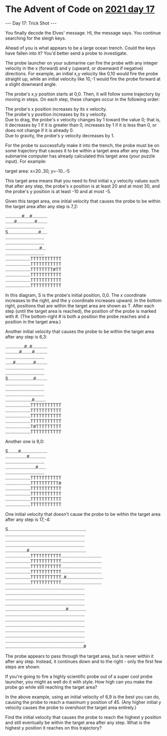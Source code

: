 # The Advent of Code on [2021 day 17](https://adventofcode.com/2021/day/17)

--- Day 17: Trick Shot ---

You finally decode the Elves' message. HI, the message says. You continue searching for the sleigh keys.

Ahead of you is what appears to be a large ocean trench. Could the keys have fallen into it? You'd better send a probe to investigate.

The probe launcher on your submarine can fire the probe with any integer velocity in the x (forward) and y (upward, or downward if negative) directions. For example, an initial x,y velocity like 0,10 would fire the probe straight up, while an initial velocity like 10,-1 would fire the probe forward at a slight downward angle.

The probe's x,y position starts at 0,0. Then, it will follow some trajectory by moving in steps. On each step, these changes occur in the following order:

The probe's x position increases by its x velocity.\
The probe's y position increases by its y velocity.\
Due to drag, the probe's x velocity changes by 1 toward the value 0; that is, it decreases by 1 if it is greater than 0, increases by 1 if it is less than 0, or does not change if it is already 0.\
Due to gravity, the probe's y velocity decreases by 1.

For the probe to successfully make it into the trench, the probe must be on some trajectory that causes it to be within a target area after any step. The submarine computer has already calculated this target area (your puzzle input). For example:

target area: x=20..30, y=-10..-5

This target area means that you need to find initial x,y velocity values such that after any step, the probe's x position is at least 20 and at most 30, and the probe's y position is at least -10 and at most -5.

Given this target area, one initial velocity that causes the probe to be within the target area after any step is 7,2:

.............#....#............\
.......#..............#........\
...............................\
S........................#.....\
...............................\
...............................\
...........................#...\
...............................\
....................TTTTTTTTTTT\
....................TTTTTTTTTTT\
....................TTTTTTTT#TT\
....................TTTTTTTTTTT\
....................TTTTTTTTTTT\
....................TTTTTTTTTTT

In this diagram, S is the probe's initial position, 0,0. The x coordinate increases to the right, and the y coordinate increases upward. In the bottom right, positions that are within the target area are shown as T. After each step (until the target area is reached), the position of the probe is marked with #. (The bottom-right # is both a position the probe reaches and a position in the target area.)

Another initial velocity that causes the probe to be within the target area after any step is 6,3:

...............#..#............\
...........#........#..........\
...............................\
......#..............#.........\
...............................\
...............................\
S....................#.........\
...............................\
...............................\
...............................\
.....................#.........\
....................TTTTTTTTTTT\
....................TTTTTTTTTTT\
....................TTTTTTTTTTT\
....................TTTTTTTTTTT\
....................T#TTTTTTTTT\
....................TTTTTTTTTTT

Another one is 9,0:

S........#.....................\
.................#.............\
...............................\
........................#......\
...............................\
....................TTTTTTTTTTT\
....................TTTTTTTTTT#\
....................TTTTTTTTTTT\
....................TTTTTTTTTTT\
....................TTTTTTTTTTT\
....................TTTTTTTTTTT

One initial velocity that doesn't cause the probe to be within the target area after any step is 17,-4:

S..............................................................\
...............................................................\
...............................................................\
...............................................................\
.................#.............................................\
....................TTTTTTTTTTT................................\
....................TTTTTTTTTTT................................\
....................TTTTTTTTTTT................................\
....................TTTTTTTTTTT................................\
....................TTTTTTTTTTT..#.............................\
....................TTTTTTTTTTT................................\
...............................................................\
...............................................................\
...............................................................\
...............................................................\
................................................#..............\
...............................................................\
...............................................................\
...............................................................\
...............................................................\
...............................................................\
...............................................................\
..............................................................#

The probe appears to pass through the target area, but is never within it after any step. Instead, it continues down and to the right - only the first few steps are shown.

If you're going to fire a highly scientific probe out of a super cool probe launcher, you might as well do it with style. How high can you make the probe go while still reaching the target area?

In the above example, using an initial velocity of 6,9 is the best you can do, causing the probe to reach a maximum y position of 45. (Any higher initial y velocity causes the probe to overshoot the target area entirely.)

Find the initial velocity that causes the probe to reach the highest y position and still eventually be within the target area after any step. What is the highest y position it reaches on this trajectory?